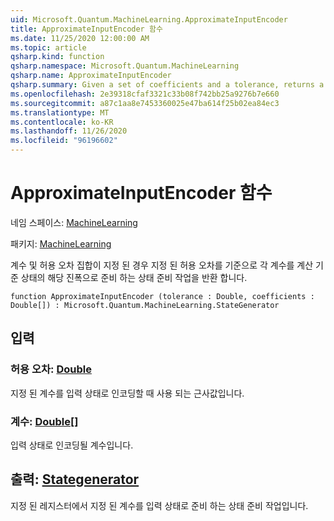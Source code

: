 ```yaml
---
uid: Microsoft.Quantum.MachineLearning.ApproximateInputEncoder
title: ApproximateInputEncoder 함수
ms.date: 11/25/2020 12:00:00 AM
ms.topic: article
qsharp.kind: function
qsharp.namespace: Microsoft.Quantum.MachineLearning
qsharp.name: ApproximateInputEncoder
qsharp.summary: Given a set of coefficients and a tolerance, returns a state preparation operation that prepares each coefficient as the corresponding amplitude of a computational basis state, up to the given tolerance.
ms.openlocfilehash: 2e39318cfaf3321c33b08f742bb25a9276b7e660
ms.sourcegitcommit: a87c1aa8e7453360025e47ba614f25b02ea84ec3
ms.translationtype: MT
ms.contentlocale: ko-KR
ms.lasthandoff: 11/26/2020
ms.locfileid: "96196602"
---
```

# <a name="approximateinputencoder-function"></a>ApproximateInputEncoder 함수

네임 스페이스: [MachineLearning](xref:Microsoft.Quantum.MachineLearning)

패키지: [MachineLearning](https://nuget.org/packages/Microsoft.Quantum.MachineLearning)


계수 및 허용 오차 집합이 지정 된 경우 지정 된 허용 오차를 기준으로 각 계수를 계산 기준 상태의 해당 진폭으로 준비 하는 상태 준비 작업을 반환 합니다.

```qsharp
function ApproximateInputEncoder (tolerance : Double, coefficients : Double[]) : Microsoft.Quantum.MachineLearning.StateGenerator
```


## <a name="input"></a>입력

### <a name="tolerance--double"></a>허용 오차: [Double](xref:microsoft.quantum.lang-ref.double)

지정 된 계수를 입력 상태로 인코딩할 때 사용 되는 근사값입니다.


### <a name="coefficients--double"></a>계수: [Double](xref:microsoft.quantum.lang-ref.double)[]

입력 상태로 인코딩될 계수입니다.



## <a name="output--stategenerator"></a>출력: [Stategenerator](xref:Microsoft.Quantum.MachineLearning.StateGenerator)

지정 된 레지스터에서 지정 된 계수를 입력 상태로 준비 하는 상태 준비 작업입니다.